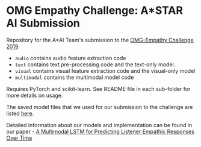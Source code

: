 # OMG Empathy Challenge: A*STAR AI Submission
Repository for the A*AI Team's submission to the [OMG-Empathy Challenge 2019](https://www2.informatik.uni-hamburg.de/wtm/omgchallenges/omg_empathy.html).

- `audio` contains audio feature extraction code
- `text` contains text pre-processing code and the text-only model.
- `visual` contains visual feature extraction code and the visual-only model
- `multimodal` contains the multimodal model code

Requires PyTorch and scikit-learn. See README file in each sub-folder for more details on usage.

The saved model files that we used for our submission to the challenge are listed [here](https://www.dropbox.com/sh/al6fislp1xknqh8/AADzgxj0zfh22LX_RH06yq_Da?dl=0).

Detailed information about our models and implementation can be found in our paper - [A Multimodal LSTM for Predicting Listener Empathic Responses Over Time](https://arxiv.org/abs/1812.04891)
